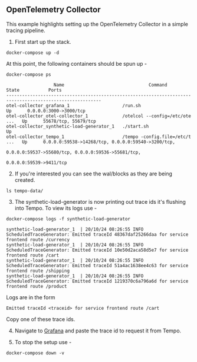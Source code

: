 ## OpenTelemetry Collector

This example highlights setting up the OpenTelemetry Collector in a simple tracing pipeline.

1. First start up the stack.

```console
docker-compose up -d
```

At this point, the following containers should be spun up -

```console
docker-compose ps
```

```
                  Name                                Command               State           Ports
----------------------------------------------------------------------------------------------------------
otel-collector_grafana_1                    /run.sh                          Up      0.0.0.0:3000->3000/tcp
otel-collector_otel-collector_1             /otelcol --config=/etc/ote ...   Up      55678/tcp, 55679/tcp
otel-collector_synthetic-load-generator_1   ./start.sh                       Up
otel-collector_tempo_1                      /tempo -config.file=/etc/t ...   Up      0.0.0.0:59538->14268/tcp, 0.0.0.0:59540->3200/tcp,
                                                                                    0.0.0.0:59537->55680/tcp, 0.0.0.0:59536->55681/tcp,
                                                                                    0.0.0.0:59539->9411/tcp
```

2. If you're interested you can see the wal/blocks as they are being created.

```console
ls tempo-data/
```

3. The synthetic-load-generator is now printing out trace ids it's flushing into Tempo. To view its logs use -

```console
docker-compose logs -f synthetic-load-generator
```

```
synthetic-load-generator_1  | 20/10/24 08:26:55 INFO ScheduledTraceGenerator: Emitted traceId 48367daf25266daa for service frontend route /currency
synthetic-load-generator_1  | 20/10/24 08:26:55 INFO ScheduledTraceGenerator: Emitted traceId 10e50d2aca58d5e7 for service frontend route /cart
synthetic-load-generator_1  | 20/10/24 08:26:55 INFO ScheduledTraceGenerator: Emitted traceId 51a4ac1638ee4c63 for service frontend route /shipping
synthetic-load-generator_1  | 20/10/24 08:26:55 INFO ScheduledTraceGenerator: Emitted traceId 1219370c6a796a6d for service frontend route /product
```

Logs are in the form

```
Emitted traceId <traceid> for service frontend route /cart
```

Copy one of these trace ids.

4. Navigate to [Grafana](http://localhost:3000/explore) and paste the trace id to request it from Tempo.

5. To stop the setup use -

```console
docker-compose down -v
```
